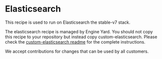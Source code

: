 # Elasticsearch

This recipe is used to run on Elasticsearch the stable-v7 stack.

The elasticsearch recipe is managed by Engine Yard. You should not copy this recipe to your repository but instead copy custom-elasticsearch. Please check the [custom-elasticsearch readme](../../custom-cookbooks/elasticsearch/cookbooks/custom-elasticsearch) for the complete instructions.

We accept contributions for changes that can be used by all customers.
